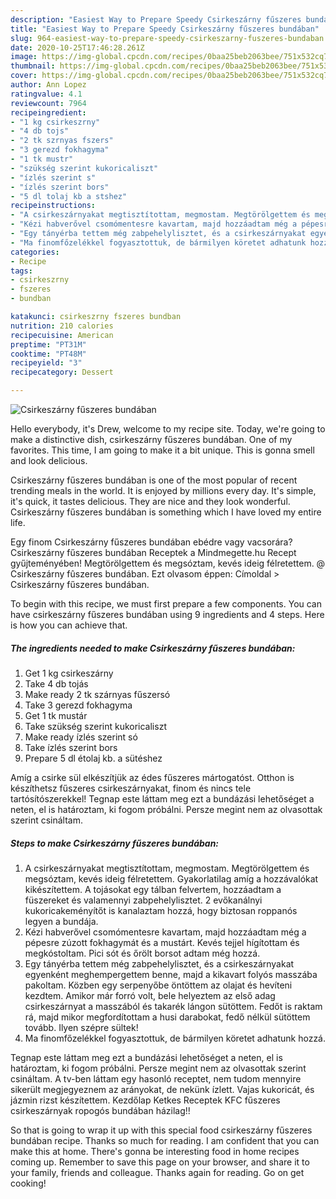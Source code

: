 ```yaml
---
description: "Easiest Way to Prepare Speedy Csirkeszárny fűszeres bundában"
title: "Easiest Way to Prepare Speedy Csirkeszárny fűszeres bundában"
slug: 964-easiest-way-to-prepare-speedy-csirkeszarny-fuszeres-bundaban
date: 2020-10-25T17:46:28.261Z
image: https://img-global.cpcdn.com/recipes/0baa25beb2063bee/751x532cq70/csirkeszarny-fuszeres-bundaban-recept-foto.jpg
thumbnail: https://img-global.cpcdn.com/recipes/0baa25beb2063bee/751x532cq70/csirkeszarny-fuszeres-bundaban-recept-foto.jpg
cover: https://img-global.cpcdn.com/recipes/0baa25beb2063bee/751x532cq70/csirkeszarny-fuszeres-bundaban-recept-foto.jpg
author: Ann Lopez
ratingvalue: 4.1
reviewcount: 7964
recipeingredient:
- "1 kg csirkeszrny"
- "4 db tojs"
- "2 tk szrnyas fszers"
- "3 gerezd fokhagyma"
- "1 tk mustr"
- "szükség szerint kukoricaliszt"
- "ízlés szerint s"
- "ízlés szerint bors"
- "5 dl tolaj kb a stshez"
recipeinstructions:
- "A csirkeszárnyakat megtisztítottam, megmostam. Megtörölgettem és megsóztam, kevés ideig félretettem. Gyakorlatilag amíg a hozzávalókat kikészítettem. A tojásokat egy tálban felvertem, hozzáadtam a füszereket és valamennyi zabpehelylisztet. 2 evőkanálnyi kukoricakeményítőt is kanalaztam hozzá, hogy biztosan roppanós legyen a bundája."
- "Kézi habverővel csomómentesre kavartam, majd hozzáadtam még a pépesre zúzott fokhagymát és a mustárt. Kevés tejjel hígítottam és megkóstoltam. Pici sót és őrölt borsot adtam még hozzá."
- "Egy tányérba tettem még zabpehelylisztet, és a csirkeszárnyakat egyenként meghempergettem benne, majd a kikavart folyós masszába pakoltam. Közben egy serpenyőbe öntöttem az olajat és hevíteni kezdtem. Amikor már forró volt, bele helyeztem az első adag csirkeszárnyat a masszából és takarék lángon sütöttem. Fedőt is raktam rá, majd mikor megfordítottam a husi darabokat, fedő nélkül sütöttem tovább. Ilyen szépre sültek!"
- "Ma finomfőzelékkel fogyasztottuk, de bármilyen köretet adhatunk hozzá."
categories:
- Recipe
tags:
- csirkeszrny
- fszeres
- bundban

katakunci: csirkeszrny fszeres bundban 
nutrition: 210 calories
recipecuisine: American
preptime: "PT31M"
cooktime: "PT48M"
recipeyield: "3"
recipecategory: Dessert

---
```



![Csirkeszárny fűszeres bundában](https://img-global.cpcdn.com/recipes/0baa25beb2063bee/751x532cq70/csirkeszarny-fuszeres-bundaban-recept-foto.jpg)

Hello everybody, it's Drew, welcome to my recipe site. Today, we're going to make a distinctive dish, csirkeszárny fűszeres bundában. One of my favorites. This time, I am going to make it a bit unique. This is gonna smell and look delicious.

Csirkeszárny fűszeres bundában is one of the most popular of recent trending meals in the world. It is enjoyed by millions every day. It's simple, it's quick, it tastes delicious. They are nice and they look wonderful. Csirkeszárny fűszeres bundában is something which I have loved my entire life.

Egy finom Csirkeszárny fűszeres bundában ebédre vagy vacsorára? Csirkeszárny fűszeres bundában Receptek a Mindmegette.hu Recept gyűjteményében! Megtörölgettem és megsóztam, kevés ideig félretettem. @ Csirkeszárny fûszeres bundában. Ezt olvasom éppen: Címoldal &gt; Csirkeszárny fűszeres bundában.


To begin with this recipe, we must first prepare a few components. You can have csirkeszárny fűszeres bundában using 9 ingredients and 4 steps. Here is how you can achieve that.

<!--inarticleads1-->

##### The ingredients needed to make Csirkeszárny fűszeres bundában:

1. Get 1 kg csirkeszárny
1. Take 4 db tojás
1. Make ready 2 tk szárnyas fűszersó
1. Take 3 gerezd fokhagyma
1. Get 1 tk mustár
1. Take szükség szerint kukoricaliszt
1. Make ready ízlés szerint só
1. Take ízlés szerint bors
1. Prepare 5 dl étolaj kb. a sütéshez


Amíg a csirke sül elkészítjük az édes fűszeres mártogatóst. Otthon is készíthetsz fűszeres csirkeszárnyakat, finom és nincs tele tartósítószerekkel! Tegnap este láttam meg ezt a bundázási lehetőséget a neten, el is határoztam, ki fogom próbálni. Persze megint nem az olvasottak szerint csináltam. 

<!--inarticleads2-->

##### Steps to make Csirkeszárny fűszeres bundában:

1. A csirkeszárnyakat megtisztítottam, megmostam. Megtörölgettem és megsóztam, kevés ideig félretettem. Gyakorlatilag amíg a hozzávalókat kikészítettem. A tojásokat egy tálban felvertem, hozzáadtam a füszereket és valamennyi zabpehelylisztet. 2 evőkanálnyi kukoricakeményítőt is kanalaztam hozzá, hogy biztosan roppanós legyen a bundája.
1. Kézi habverővel csomómentesre kavartam, majd hozzáadtam még a pépesre zúzott fokhagymát és a mustárt. Kevés tejjel hígítottam és megkóstoltam. Pici sót és őrölt borsot adtam még hozzá.
1. Egy tányérba tettem még zabpehelylisztet, és a csirkeszárnyakat egyenként meghempergettem benne, majd a kikavart folyós masszába pakoltam. Közben egy serpenyőbe öntöttem az olajat és hevíteni kezdtem. Amikor már forró volt, bele helyeztem az első adag csirkeszárnyat a masszából és takarék lángon sütöttem. Fedőt is raktam rá, majd mikor megfordítottam a husi darabokat, fedő nélkül sütöttem tovább. Ilyen szépre sültek!
1. Ma finomfőzelékkel fogyasztottuk, de bármilyen köretet adhatunk hozzá.


Tegnap este láttam meg ezt a bundázási lehetőséget a neten, el is határoztam, ki fogom próbálni. Persze megint nem az olvasottak szerint csináltam. A tv-ben láttam egy hasonló receptet, nem tudom mennyire sikerült megjegyeznem az arányokat, de nekünk ízlett. Vajas kukoricát, és jázmin rizst készítettem. Kezdőlap Ketkes Receptek KFC fűszeres csirkeszárnyak ropogós bundában házilag!! 

So that is going to wrap it up with this special food csirkeszárny fűszeres bundában recipe. Thanks so much for reading. I am confident that you can make this at home. There's gonna be interesting food in home recipes coming up. Remember to save this page on your browser, and share it to your family, friends and colleague. Thanks again for reading. Go on get cooking!
